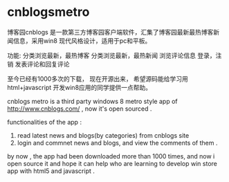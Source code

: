 cnblogsmetro
============
博客园cnblogs 是一款第三方博客园客户端软件，汇集了博客园最新最热博客新闻信息，采用win8 现代风格设计，适用于pc和平板。

功能:
分类浏览最新，最热博客
分类浏览最新，最热新闻
浏览评论信息
登录，注销
发表评论和回复评论

至今已经有1000多次的下载， 现在开源出来， 希望源码能给学习用html+javascript 开发win8应用的同学提供一点帮助。

cnblogs metro is a third party windows 8 metro style app of http://www.cnblogs.com/ , now it's open sourced . 

functionalities of the app :

1. read latest news and blogs(by categories) from cnblogs site 
2. login and commnet news and blogs, and view the comments of them . 

by now , the app had been downloaded more than 1000 times, and now i open source it and hope it can help who are learning
to develop win store app with html5 and javascript .
